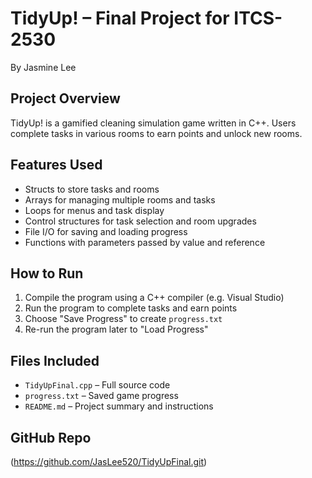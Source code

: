 # TidyUp! – Final Project for ITCS-2530
By Jasmine Lee

## Project Overview
TidyUp! is a gamified cleaning simulation game written in C++. Users complete tasks in various rooms to earn points and unlock new rooms.

## Features Used
- Structs to store tasks and rooms
- Arrays for managing multiple rooms and tasks
- Loops for menus and task display
- Control structures for task selection and room upgrades
- File I/O for saving and loading progress
- Functions with parameters passed by value and reference

## How to Run
1. Compile the program using a C++ compiler (e.g. Visual Studio)
2. Run the program to complete tasks and earn points
3. Choose "Save Progress" to create `progress.txt`
4. Re-run the program later to "Load Progress"

## Files Included
- `TidyUpFinal.cpp` – Full source code
- `progress.txt` – Saved game progress
- `README.md` – Project summary and instructions

## GitHub Repo
(https://github.com/JasLee520/TidyUpFinal.git)
